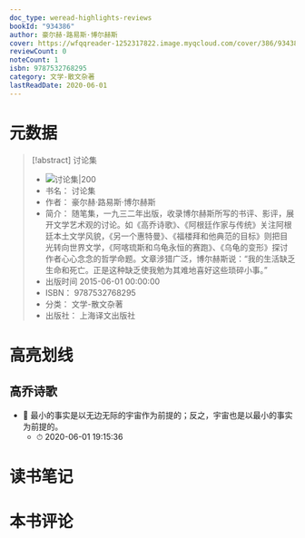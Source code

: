 ```yaml
---
doc_type: weread-highlights-reviews
bookId: "934386"
author: 豪尔赫·路易斯·博尔赫斯
cover: https://wfqqreader-1252317822.image.myqcloud.com/cover/386/934386/t7_934386.jpg
reviewCount: 0
noteCount: 1
isbn: 9787532768295
category: 文学-散文杂著
lastReadDate: 2020-06-01
---
```

# 元数据
> [!abstract] 讨论集
> - ![ 讨论集|200](https://wfqqreader-1252317822.image.myqcloud.com/cover/386/934386/t7_934386.jpg)
> - 书名： 讨论集
> - 作者： 豪尔赫·路易斯·博尔赫斯
> - 简介： 随笔集，一九三二年出版，收录博尔赫斯所写的书评、影评，展开文学艺术观的讨论。如《高乔诗歌》、《阿根廷作家与传统》关注阿根廷本土文学风貌，《另一个惠特曼》、《福楼拜和他典范的目标》则把目光转向世界文学，《阿喀琉斯和乌龟永恒的赛跑》、《乌龟的变形》探讨作者心心念念的哲学命题。文章涉猎广泛，博尔赫斯说：“我的生活缺乏生命和死亡。正是这种缺乏使我勉为其难地喜好这些琐碎小事。”
> - 出版时间 2015-06-01 00:00:00
> - ISBN： 9787532768295
> - 分类： 文学-散文杂著
> - 出版社： 上海译文出版社

# 高亮划线

## 高乔诗歌


- 📌 最小的事实是以无边无际的宇宙作为前提的；反之，宇宙也是以最小的事实为前提的。 
    - ⏱ 2020-06-01 19:15:36 
# 读书笔记

# 本书评论
